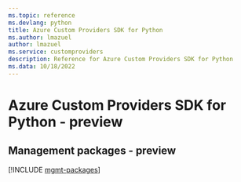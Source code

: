 ```yaml
---
ms.topic: reference
ms.devlang: python
title: Azure Custom Providers SDK for Python
ms.author: lmazuel
author: lmazuel
ms.service: customproviders
description: Reference for Azure Custom Providers SDK for Python
ms.data: 10/18/2022
---
```

# Azure Custom Providers SDK for Python - preview

## Management packages - preview
[!INCLUDE [mgmt-packages](custom-providers-mgmt-index.md)]